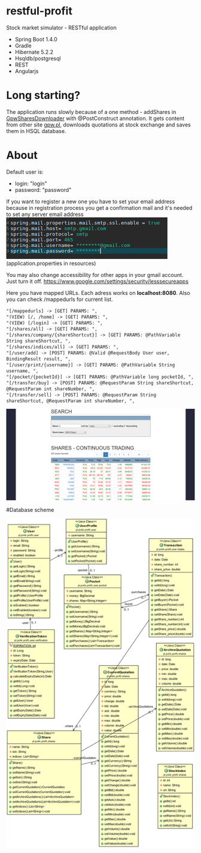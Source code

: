 
# restful-profit
Stock market simulator - RESTful application
- Spring Boot 1.4.0
- Gradle
- Hibernate 5.2.2
- Hsqldb/postgresql
- REST
- Angularjs

# Long starting?
The application runs slowly because of a one method  - addShares in [GpwSharesDownloader](src/main/java/pl/pvkk/profit/gpw/GpwSharesDownloader.java) with @PostConstruct annotation. It gets content from other site [gpw.pl](https://www.gpw.pl/), downloads quotations at stock exchange and saves them in HSQL database.

# About
Default user is:
- login: "login"
- password: "password"

If you want to register a new one you have to set your email address because in registration process you get a confirmation mail and it's needed to set any server email address
![ss](/src/main/webapp/resources/smtpconfiguration.png) (application.properties in resources)

You may also change accessibility for other apps in your gmail account. Just turn it off.
https://www.google.com/settings/security/lesssecureapps

Here you have mapped URLs. Each adress works on **localhost:8080**. Also you can check /mappedurls for current list.
```
"[/mappedurls] -> [GET] PARAMS: ",
"(VIEW) [/, /home] -> [GET] PARAMS: ",
"(VIEW) [/login] -> [GET] PARAMS: ",
"[/shares/all] -> [GET] PARAMS: ",
"[/shares/company/{shareShortcut}] -> [GET] PARAMS: @PathVariable String shareShortcut, ",
"[/shares/indices/all] -> [GET] PARAMS: ",
"[/user/add] -> [POST] PARAMS: @Valid @RequestBody User user, BindingResult result, ",
"[/user/print/{username}] -> [GET] PARAMS: @PathVariable String username, ",
"[/pocket/{pocketId}] -> [GET] PARAMS: @PathVariable long pocketId, ",
"[/transfer/buy] -> [POST] PARAMS: @RequestParam String shareShortcut, @RequestParam int shareNumber, ",
"[/transfer/sell] -> [POST] PARAMS: @RequestParam String shareShortcut, @RequestParam int shareNumber, ",
```

![ss](/src/main/webapp/resources/ss.png?raw=true)

#Database scheme

![ss](/src/main/webapp/resources/OrmDiagram.png?raw=true)
